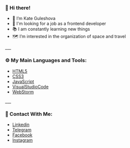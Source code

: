 <h3><b>👋 Hi there!</b></h3>

<ul>
    <li>👩  I’m Kate Guleshova</li>
    <li>🤝  I'm looking for a job as a frontend developer</li>
    <li>📚  I am constantly learning new things</li> 
    <li>🗺️  I’m interested in the organization of space and travel</li>
    
</ul>
___
<h3><b>⚙️ My Main Languages and Tools:</b></h3>
    <ul>
        <li><a href="http://htmlbook.ru/html5">HTML5</a></li>
        <li><a href="https://html5book.ru/css-css3/">CSS3</a></li>
        <li><a href="https://learn.javascript.ru/">JavaScript</a></li>
        <li><a href="https://code.visualstudio.com/">VisualStudioCode</a></li>
        <li><a href="https://www.jetbrains.com/ru-ru/webstorm/">WebStorm</a></li>
    </ul>
___

<h3><b>📱 Contact With Me:</b></h3>
    <ul>
        <li><a href ="linkedin.com/in/kate-guleshova-334305241">Linkedin</a></li>
        <li><a href ="https://t.me/gulkat">Telegram</a></li>
        <li><a href ="https://www.facebook.com/guleshova/">Facebook</a></li>
        <li><a href ="https://www.instagram.com/9ulka/">Instagram</a></li>
    </ul>

